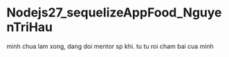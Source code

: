 # Nodejs27_sequelizeAppFood_NguyenTriHau

minh chua lam xong, dang doi mentor sp khi. tu tu roi cham bai cua minh
